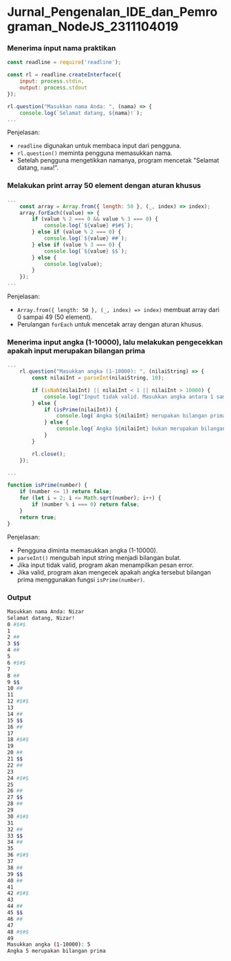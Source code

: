 # Jurnal_Pengenalan_IDE_dan_Pemrograman_NodeJS_2311104019

### Menerima input nama praktikan

```js
const readline = require('readline');

const rl = readline.createInterface({
    input: process.stdin,
    output: process.stdout
});

rl.question("Masukkan nama Anda: ", (nama) => {
    console.log(`Selamat datang, ${nama}!`);
...
```

Penjelasan:

- `readline` digunakan untuk membaca input dari pengguna.
- `rl.question()` meminta pengguna memasukkan nama.
- Setelah pengguna mengetikkan namanya, program mencetak "Selamat datang, `nama`!".

### Melakukan print array 50 element dengan aturan khusus

```js
...
    const array = Array.from({ length: 50 }, (_, index) => index);
    array.forEach((value) => {
        if (value % 2 === 0 && value % 3 === 0) {
            console.log(`${value} #$#$`);
        } else if (value % 2 === 0) {
            console.log(`${value} ##`);
        } else if (value % 3 === 0) {
            console.log(`${value} $$`);
        } else {
            console.log(value);
        }
    });
...
```

Penjelasan:

- `Array.from({ length: 50 }, (_, index) => index)` membuat array dari 0 sampai 49 (50 element).
- Perulangan `forEach` untuk mencetak array dengan aturan khusus.

### Menerima input angka (1-10000), lalu melakukan pengecekkan apakah input merupakan bilangan prima

```js
...
    rl.question("Masukkan angka (1-10000): ", (nilaiString) => {
        const nilaiInt = parseInt(nilaiString, 10);

        if (isNaN(nilaiInt) || nilaiInt < 1 || nilaiInt > 10000) {
            console.log("Input tidak valid. Masukkan angka antara 1 sampai 10000.");
        } else {
            if (isPrime(nilaiInt)) {
                console.log(`Angka ${nilaiInt} merupakan bilangan prima`);
            } else {
                console.log(`Angka ${nilaiInt} bukan merupakan bilangan prima`);
            }
        }

        rl.close();
    });

...

function isPrime(number) {
    if (number <= 1) return false;
    for (let i = 2; i <= Math.sqrt(number); i++) {
        if (number % i === 0) return false;
    }
    return true;
}
```

Penjelasan:

- Pengguna diminta memasukkan angka (1-10000).
- `parseInt()` mengubah input string menjadi bilangan bulat.
- Jika input tidak valid, program akan menampilkan pesan error.
- Jika valid, program akan mengecek apakah angka tersebut bilangan prima menggunakan fungsi `isPrime(number)`.

### Output

```bash
Masukkan nama Anda: Nizar
Selamat datang, Nizar!
0 #$#$
1
2 ##
3 $$
4 ##
5
6 #$#$
7
8 ##
9 $$
10 ##
11
12 #$#$
13
14 ##
15 $$
16 ##
17
18 #$#$
19
20 ##
21 $$
22 ##
23
24 #$#$
25
26 ##
27 $$
28 ##
29
30 #$#$
31
32 ##
33 $$
34 ##
35
36 #$#$
37
38 ##
39 $$
40 ##
41
42 #$#$
43
44 ##
45 $$
46 ##
47
48 #$#$
49
Masukkan angka (1-10000): 5
Angka 5 merupakan bilangan prima
```
